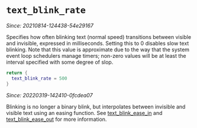 # `text_blink_rate`

*Since: 20210814-124438-54e29167*

Specifies how often blinking text (normal speed) transitions between visible
and invisible, expressed in milliseconds.  Setting this to 0 disables slow text
blinking.  Note that this value is approximate due to the way that the system
event loop schedulers manage timers; non-zero values will be at least the
interval specified with some degree of slop.

```lua
return {
  text_blink_rate = 500
}
```

*Since: 20220319-142410-0fcdea07*

Blinking is no longer a binary blink, but interpolates between invisible and
visible text using an easing function.  See
[text_blink_ease_in](text_blink_ease_in.md) and
[text_blink_ease_out](text_blink_ease_out.md) for more information.


